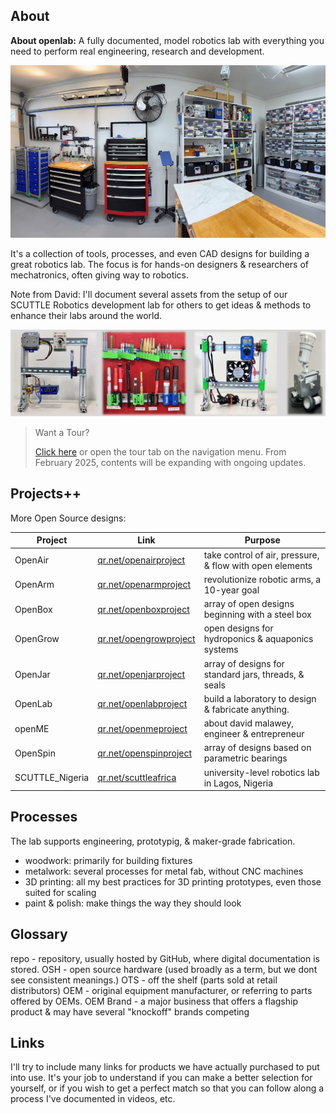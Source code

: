 ## About
**About openlab:** A fully documented, model robotics lab with everything you need to perform real engineering, research and development.

![panoramic photo](img/img_pano2.jpg)

It's a collection of tools, processes, and even CAD designs for building a great robotics lab.  The focus is for hands-on designers & researchers of mechatronics, often giving way to robotics. 

Note from David: I'll document several assets from the setup of our SCUTTLE Robotics development lab for others to get ideas & methods to enhance their labs around the world.

![banner image](img/banner.jpg)

>
> Want a Tour?
>
> [Click here](tour) or open the tour tab on the navigation menu.  From February 2025, contents will be expanding with ongoing updates.
> 

## Projects++
More Open Source designs:


| Project | Link | Purpose | 
| --------------- | ---------------------- | -------------------------------------------------------- | 
| OpenAir | [qr.net/openairproject](https://qr.net/openairproject) | take control of air, pressure, & flow with open elements | 
| OpenArm | [qr.net/openarmproject](https://qr.net/openarmproject) | revolutionize robotic arms, a 10-year goal | 
| OpenBox | [qr.net/openboxproject](https://qr.net/openboxproject) | array of open designs beginning with a steel box | 
| OpenGrow | [qr.net/opengrowproject](https://qr.net/opengrowproject) | open designs for hydroponics & aquaponics systems | 
| OpenJar | [qr.net/openjarproject](https://qr.net/openjarproject) | array of designs for standard jars, threads, & seals | 
| OpenLab | [qr.net/openlabproject](https://qr.net/openlabproject) | build a laboratory to design & fabricate anything. |
| openME | [qr.net/openmeproject](https://qr.net/openmeproject) | about david malawey, engineer & entrepreneur | 
| OpenSpin | [qr.net/openspinproject](https://qr.net/openspinproject) | array of designs based on parametric bearings | 
| SCUTTLE_Nigeria | [qr.net/scuttleafrica](https://qr.net/scuttleafrica) | university-level robotics lab in Lagos, Nigeria |



## Processes
The lab supports engineering, prototypig, & maker-grade fabrication.
* woodwork: primarily for building fixtures
* metalwork: several processes for metal fab, without CNC machines
* 3D printing: all my best practices for 3D printing prototypes, even those suited for scaling
* paint & polish: make things the way they should look

## Glossary
repo - repository, usually hosted by GitHub, where digital documentation is stored.
OSH - open source hardware (used broadly as a term, but we dont see consistent meanings.)
OTS - off the shelf (parts sold at retail distributors)
OEM - original equipment manufacturer, or referring to parts offered by OEMs.
OEM Brand - a major business that offers a flagship product & may have several "knockoff" brands competing

## Links
I'll try to include many links for products we have actually purchased to put into use.  It's your job to understand if you can make a better selection for yourself, or if you wish to get a perfect match so that you can follow along a process I've documented in videos, etc.
